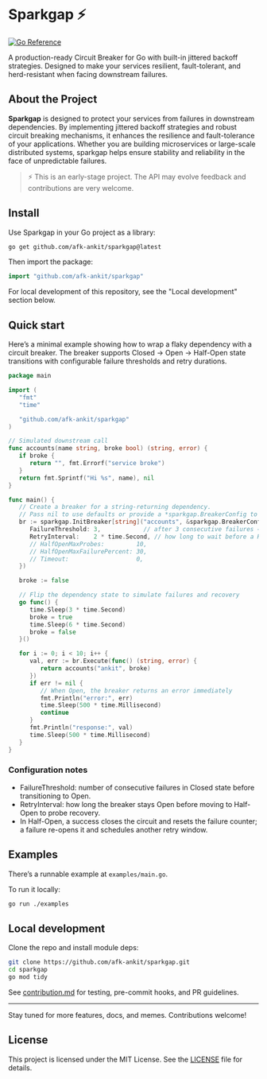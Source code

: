 # Sparkgap ⚡

[![Go Reference](https://pkg.go.dev/badge/github.com/afk-ankit/sparkgap.svg)](https://pkg.go.dev/github.com/afk-ankit/sparkgap)

A production-ready Circuit Breaker for Go with built-in jittered backoff strategies. Designed to make your services resilient, fault-tolerant, and herd-resistant when facing downstream failures.

## About the Project

**Sparkgap** is designed to protect your services from failures in downstream dependencies. By implementing jittered backoff strategies and robust circuit breaking mechanisms, it enhances the resilience and fault-tolerance of your applications. Whether you are building microservices or large-scale distributed systems, sparkgap helps ensure stability and reliability in the face of unpredictable failures.

> ⚡ This is an early-stage project. The API may evolve feedback and contributions are very welcome.

## Install

Use Sparkgap in your Go project as a library:

```sh
go get github.com/afk-ankit/sparkgap@latest
```

Then import the package:

```go
import "github.com/afk-ankit/sparkgap"
```

For local development of this repository, see the "Local development" section below.

## Quick start

Here’s a minimal example showing how to wrap a flaky dependency with a circuit breaker. The breaker supports Closed → Open → Half-Open state transitions with configurable failure thresholds and retry durations.

```go
package main

import (
   "fmt"
   "time"

   "github.com/afk-ankit/sparkgap"
)

// Simulated downstream call
func accounts(name string, broke bool) (string, error) {
   if broke {
      return "", fmt.Errorf("service broke")
   }
   return fmt.Sprintf("Hi %s", name), nil
}

func main() {
   // Create a breaker for a string-returning dependency.
   // Pass nil to use defaults or provide a *sparkgap.BreakerConfig to customize.
   br := sparkgap.InitBreaker[string]("accounts", &sparkgap.BreakerConfig{
      FailureThreshold: 3,            // after 3 consecutive failures → Open
      RetryInterval:    2 * time.Second, // how long to wait before a Half-Open probe
      // HalfOpenMaxProbes:         10,
      // HalfOpenMaxFailurePercent: 30,
      // Timeout:                   0,
   })

   broke := false

   // Flip the dependency state to simulate failures and recovery
   go func() {
      time.Sleep(3 * time.Second)
      broke = true
      time.Sleep(6 * time.Second)
      broke = false
   }()

   for i := 0; i < 10; i++ {
      val, err := br.Execute(func() (string, error) {
         return accounts("ankit", broke)
      })
      if err != nil {
         // When Open, the breaker returns an error immediately
         fmt.Println("error:", err)
         time.Sleep(500 * time.Millisecond)
         continue
      }
      fmt.Println("response:", val)
      time.Sleep(500 * time.Millisecond)
   }
}
```

### Configuration notes

- FailureThreshold: number of consecutive failures in Closed state before transitioning to Open.
- RetryInterval: how long the breaker stays Open before moving to Half-Open to probe recovery.
- In Half-Open, a success closes the circuit and resets the failure counter; a failure re-opens it and schedules another retry window.

## Examples

There’s a runnable example at `examples/main.go`.

To run it locally:

```sh
go run ./examples
```

## Local development

Clone the repo and install module deps:

```sh
git clone https://github.com/afk-ankit/sparkgap.git
cd sparkgap
go mod tidy
```

See [contribution.md](contribution.md) for testing, pre-commit hooks, and PR guidelines.

---

Stay tuned for more features, docs, and memes. Contributions welcome!

## License

This project is licensed under the MIT License. See the [LICENSE](LICENSE) file for details.
